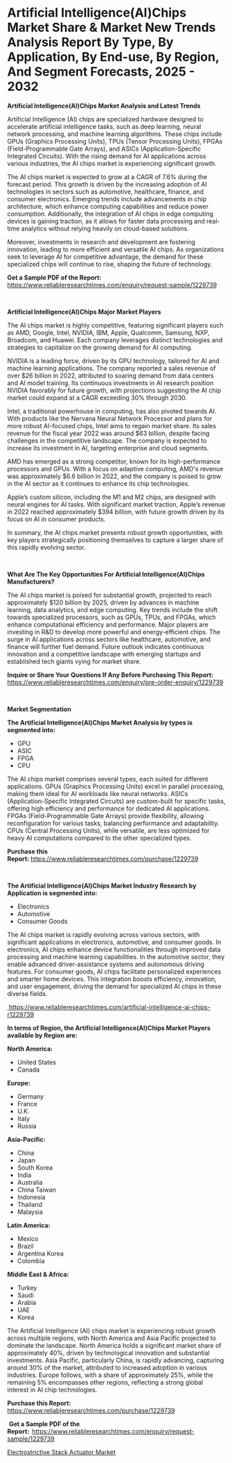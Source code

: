 <p><h1>Artificial Intelligence(AI)Chips Market Share & Market New Trends Analysis Report By Type, By Application, By End-use, By Region, And Segment Forecasts, 2025 - 2032</h1></p><p><strong>Artificial Intelligence(AI)Chips Market Analysis and Latest Trends</strong></p>
<p><p>Artificial Intelligence (AI) chips are specialized hardware designed to accelerate artificial intelligence tasks, such as deep learning, neural network processing, and machine learning algorithms. These chips include GPUs (Graphics Processing Units), TPUs (Tensor Processing Units), FPGAs (Field-Programmable Gate Arrays), and ASICs (Application-Specific Integrated Circuits). With the rising demand for AI applications across various industries, the AI chips market is experiencing significant growth.</p><p>The AI chips market is expected to grow at a CAGR of 7.6% during the forecast period. This growth is driven by the increasing adoption of AI technologies in sectors such as automotive, healthcare, finance, and consumer electronics. Emerging trends include advancements in chip architecture, which enhance computing capabilities and reduce power consumption. Additionally, the integration of AI chips in edge computing devices is gaining traction, as it allows for faster data processing and real-time analytics without relying heavily on cloud-based solutions.</p><p>Moreover, investments in research and development are fostering innovation, leading to more efficient and versatile AI chips. As organizations seek to leverage AI for competitive advantage, the demand for these specialized chips will continue to rise, shaping the future of technology.</p></p>
<p><strong>Get a Sample PDF of the Report:&nbsp;</strong> <a href="https://www.reliableresearchtimes.com/enquiry/request-sample/1229739?utm_campaign=2118&utm_medium=2&utm_source=Github&utm_content=ia&utm_term=13022025&utm_id=artificial-intelligenceaichips">https://www.reliableresearchtimes.com/enquiry/request-sample/1229739</a></p>
<p>&nbsp;</p>
<p><strong>Artificial Intelligence(AI)Chips Major Market Players</strong></p>
<p><p>The AI chips market is highly competitive, featuring significant players such as AMD, Google, Intel, NVIDIA, IBM, Apple, Qualcomm, Samsung, NXP, Broadcom, and Huawei. Each company leverages distinct technologies and strategies to capitalize on the growing demand for AI computing.</p><p>NVIDIA is a leading force, driven by its GPU technology, tailored for AI and machine learning applications. The company reported a sales revenue of over $26 billion in 2022, attributed to soaring demand from data centers and AI model training. Its continuous investments in AI research position NVIDIA favorably for future growth, with projections suggesting the AI chip market could expand at a CAGR exceeding 30% through 2030.</p><p>Intel, a traditional powerhouse in computing, has also pivoted towards AI. With products like the Nervana Neural Network Processor and plans for more robust AI-focused chips, Intel aims to regain market share. Its sales revenue for the fiscal year 2022 was around $63 billion, despite facing challenges in the competitive landscape. The company is expected to increase its investment in AI, targeting enterprise and cloud segments.</p><p>AMD has emerged as a strong competitor, known for its high-performance processors and GPUs. With a focus on adaptive computing, AMD's revenue was approximately $6.6 billion in 2022, and the company is poised to grow in the AI sector as it continues to enhance its chip technologies.</p><p>Apple’s custom silicon, including the M1 and M2 chips, are designed with neural engines for AI tasks. With significant market traction, Apple’s revenue in 2022 reached approximately $394 billion, with future growth driven by its focus on AI in consumer products.</p><p>In summary, the AI chips market presents robust growth opportunities, with key players strategically positioning themselves to capture a larger share of this rapidly evolving sector.</p></p>
<p>&nbsp;</p>
<p><strong>What Are The Key Opportunities For Artificial Intelligence(AI)Chips Manufacturers?</strong></p>
<p><p>The AI chips market is poised for substantial growth, projected to reach approximately $120 billion by 2025, driven by advances in machine learning, data analytics, and edge computing. Key trends include the shift towards specialized processors, such as GPUs, TPUs, and FPGAs, which enhance computational efficiency and performance. Major players are investing in R&D to develop more powerful and energy-efficient chips. The surge in AI applications across sectors like healthcare, automotive, and finance will further fuel demand. Future outlook indicates continuous innovation and a competitive landscape with emerging startups and established tech giants vying for market share.</p></p>
<p><strong>Inquire or Share Your Questions If Any Before Purchasing This Report:</strong> <a href="https://www.reliableresearchtimes.com/enquiry/pre-order-enquiry/1229739?utm_campaign=2118&utm_medium=2&utm_source=Github&utm_content=ia&utm_term=13022025&utm_id=artificial-intelligenceaichips">https://www.reliableresearchtimes.com/enquiry/pre-order-enquiry/1229739</a></p>
<p>&nbsp;</p>
<p><strong>Market Segmentation</strong></p>
<p><strong>The Artificial Intelligence(AI)Chips Market Analysis by types is segmented into:</strong></p>
<p><ul><li>GPU</li><li>ASIC</li><li>FPGA</li><li>CPU</li></ul></p>
<p><p>The AI chips market comprises several types, each suited for different applications. GPUs (Graphics Processing Units) excel in parallel processing, making them ideal for AI workloads like neural networks. ASICs (Application-Specific Integrated Circuits) are custom-built for specific tasks, offering high efficiency and performance for dedicated AI applications. FPGAs (Field-Programmable Gate Arrays) provide flexibility, allowing reconfiguration for various tasks, balancing performance and adaptability. CPUs (Central Processing Units), while versatile, are less optimized for heavy AI computations compared to the other specialized types.</p></p>
<p><strong>Purchase this Report:&nbsp;</strong><a href="https://www.reliableresearchtimes.com/purchase/1229739?utm_campaign=2118&utm_medium=2&utm_source=Github&utm_content=ia&utm_term=13022025&utm_id=artificial-intelligenceaichips">https://www.reliableresearchtimes.com/purchase/1229739</a></p>
<p>&nbsp;</p>
<p><strong>The Artificial Intelligence(AI)Chips Market Industry Research by Application is segmented into:</strong></p>
<p><ul><li>Electronics</li><li>Automotive</li><li>Consumer Goods</li></ul></p>
<p><p>The AI chips market is rapidly evolving across various sectors, with significant applications in electronics, automotive, and consumer goods. In electronics, AI chips enhance device functionalities through improved data processing and machine learning capabilities. In the automotive sector, they enable advanced driver-assistance systems and autonomous driving features. For consumer goods, AI chips facilitate personalized experiences and smarter home devices. This integration boosts efficiency, innovation, and user engagement, driving the demand for specialized AI chips in these diverse fields.</p></p>
<p><a href="https://www.reliableresearchtimes.com/artificial-intelligence-ai-chips-r1229739?utm_campaign=2118&utm_medium=2&utm_source=Github&utm_content=ia&utm_term=13022025&utm_id=artificial-intelligenceaichips">&nbsp;https://www.reliableresearchtimes.com/artificial-intelligence-ai-chips-r1229739</a></p>
<p><strong>In terms of Region, the Artificial Intelligence(AI)Chips Market Players available by Region are:</strong></p>
<p>
    <p> <strong> North America: </strong>
        <ul>
            <li>United States</li>
            <li>Canada</li>
        </ul>
        </p> 
    <p> <strong> Europe: </strong>
        <ul>
            <li>Germany</li>
            <li>France</li>
            <li>U.K.</li>
            <li>Italy</li>
            <li>Russia</li>
        </ul>
        </p> 
    <p> <strong> Asia-Pacific: </strong>
        <ul>
            <li>China</li>
            <li>Japan</li>
            <li>South Korea</li>
            <li>India</li>
            <li>Australia</li>
            <li>China Taiwan</li>
            <li>Indonesia</li>
            <li>Thailand</li>
            <li>Malaysia</li>
        </ul>
        </p> 
    <p> <strong> Latin America: </strong>
        <ul>
            <li>Mexico</li>
            <li>Brazil</li>
            <li>Argentina Korea</li>
            <li>Colombia</li>
        </ul>
        </p> 
    <p> <strong> Middle East & Africa: </strong>
        <ul>
            <li>Turkey</li>
            <li>Saudi</li>
            <li>Arabia</li>
            <li>UAE</li>
            <li>Korea</li>
        </ul>
    </p>
    </p>
<p><p>The Artificial Intelligence (AI) chips market is experiencing robust growth across multiple regions, with North America and Asia Pacific projected to dominate the landscape. North America holds a significant market share of approximately 40%, driven by technological innovation and substantial investments. Asia Pacific, particularly China, is rapidly advancing, capturing around 30% of the market, attributed to increased adoption in various industries. Europe follows, with a share of approximately 25%, while the remaining 5% encompasses other regions, reflecting a strong global interest in AI chip technologies.</p></p>
<p><strong>Purchase this Report: </strong><a href="https://www.reliableresearchtimes.com/purchase/1229739?utm_campaign=2118&utm_medium=2&utm_source=Github&utm_content=ia&utm_term=13022025&utm_id=artificial-intelligenceaichips">https://www.reliableresearchtimes.com/purchase/1229739</a></p>
<p>&nbsp;<strong>Get a Sample PDF of the Report:&nbsp;&nbsp;</strong><a href="https://www.reliableresearchtimes.com/enquiry/request-sample/1229739?utm_campaign=2118&utm_medium=2&utm_source=Github&utm_content=ia&utm_term=13022025&utm_id=artificial-intelligenceaichips">https://www.reliableresearchtimes.com/enquiry/request-sample/1229739</a></p>
<p><strong></strong></p>
<p><p><a href="https://github.com/nicoletavirag/Market-Research-Report-List-5/blob/main/electrostrictive-stack-actuator-market.md?utm_campaign=2118&utm_medium=2&utm_source=Github&utm_content=ia&utm_term=13022025&utm_id=artificial-intelligenceaichips">Electrostrictive Stack Actuator Market</a></p></p>